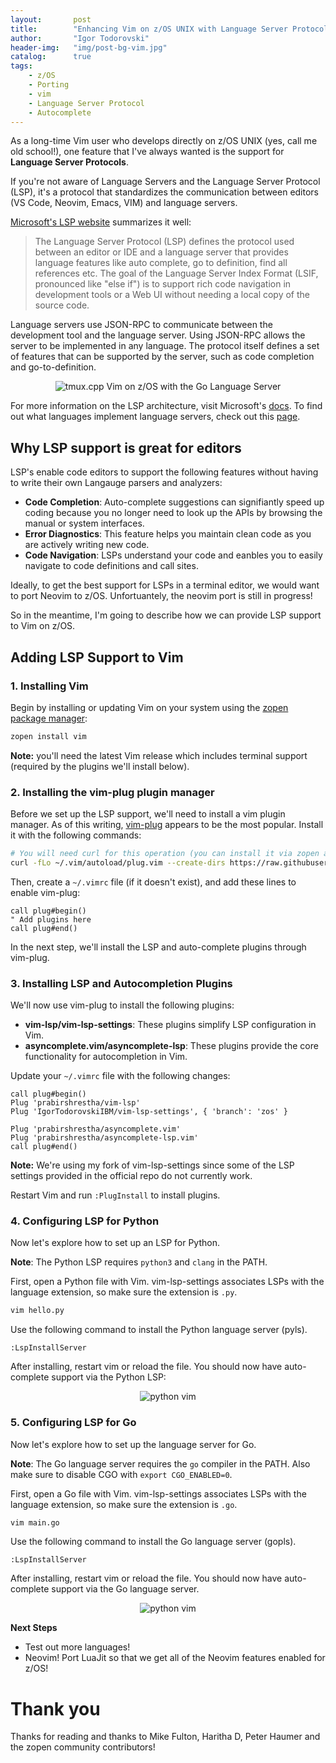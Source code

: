 ```yaml
---
layout:       post
title:        "Enhancing Vim on z/OS UNIX with Language Server Protocol (LSP) support"
author:       "Igor Todorovski"
header-img:   "img/post-bg-vim.jpg"
catalog:      true
tags:
    - z/OS
    - Porting
    - vim
    - Language Server Protocol
    - Autocomplete
---
```


As a long-time Vim user who develops directly on z/OS UNIX (yes, call me old school!), one feature that I've always wanted is the support for **Language Server Protocols**.

If you're not aware of Language Servers and the Language Server Protocol (LSP), it's a protocol that standardizes the communication between editors (VS Code, Neovim, Emacs, VIM) and language servers. 

[Microsoft's LSP website](https://microsoft.github.io/language-server-protocol/) summarizes it well:
> The Language Server Protocol (LSP) defines the protocol used between an editor or IDE and a language server that provides language features like auto complete, go to definition, find all references etc. The goal of the Language Server Index Format (LSIF, pronounced like "else if") is to support rich code navigation in development tools or a Web UI without needing a local copy of the source code.

Language servers use JSON-RPC to communicate between the development tool and the language server. Using JSON-RPC allows the server to be implemented in any language.
The protocol itself defines a set of features that can be supported by the server, such as code completion and go-to-definition. 

<p style="text-align: center;">
<img src="/blog/img/in-post/vimgo.gif" alt="tmux.cpp" style="float:center;">
Vim on z/OS with the Go Language Server 
</p>

For more information on the LSP architecture, visit Microsoft's [docs](https://microsoft.github.io/language-server-protocol/overviews/lsp/overview/). To find out what languages implement language servers, check out this [page](https://microsoft.github.io/language-server-protocol/implementors/servers/).

## Why LSP support is great for editors

LSP's enable code editors to support the following features without having to write their own Langauge parsers and analyzers:

* **Code Completion**: Auto-complete suggestions can signifiantly speed up coding because you no longer need to look up the APIs by browsing the manual or system interfaces.
* **Error Diagnostics**: This feature helps you maintain clean code as you are actively writing new code.
* **Code Navigation**: LSPs understand your code and eanbles you to easily navigate to code definitions and call sites.

Ideally, to get the best support for LSPs in a terminal editor, we would want to port Neovim to z/OS. Unfortuantely, the neovim port is still in progress!

So in the meantime, I'm going to describe how we can provide LSP support to Vim on z/OS.

## Adding LSP Support to Vim

### 1. Installing Vim

Begin by installing or updating Vim on your system using the [zopen package manager](https://github.com/zopencommunity/meta):

```bash
zopen install vim
```

**Note:** you'll need the latest Vim release which includes terminal support (required by the plugins we'll install below).

### 2. Installing the vim-plug plugin manager

Before we set up the LSP support, we'll need to install a vim plugin manager. As of this writing, [vim-plug](https://github.com/junegunn/vim-plug) appears to be the most popular. Install it with the following commands:

```bash
# You will need curl for this operation (you can install it via zopen as above)
curl -fLo ~/.vim/autoload/plug.vim --create-dirs https://raw.githubusercontent.com/junegunn/vim-plug/master/plug.vim
```

Then, create a `~/.vimrc` file (if it doesn't exist), and add these lines to enable vim-plug:

```vim
call plug#begin()
" Add plugins here
call plug#end()
```

In the next step, we'll install the LSP and auto-complete plugins through vim-plug.

### 3. Installing LSP and Autocompletion Plugins

We'll now use vim-plug to install the following plugins:

- **vim-lsp/vim-lsp-settings**: These plugins simplify LSP configuration in Vim.
- **asyncomplete.vim/asyncomplete-lsp**: These plugins provide the core functionality for autocompletion in Vim.

Update your `~/.vimrc` file with the following changes:

```vim
call plug#begin()
Plug 'prabirshrestha/vim-lsp'
Plug 'IgorTodorovskiIBM/vim-lsp-settings', { 'branch': 'zos' }

Plug 'prabirshrestha/asyncomplete.vim'
Plug 'prabirshrestha/asyncomplete-lsp.vim'
call plug#end()
```
**Note:** We're using my fork of vim-lsp-settings since some of the LSP settings provided in the official repo do not currently work.

Restart Vim and run `:PlugInstall` to install plugins.

### 4. Configuring LSP for Python

Now let's explore how to set up an LSP for Python.

**Note**: The Python LSP requires `python3` and `clang` in the PATH.


First, open a Python file with Vim. vim-lsp-settings associates LSPs with the language extension, so make sure the extension is `.py`.

```bash
vim hello.py
```

Use the following command to install the Python language server (pyls).

```vim
:LspInstallServer
```

After installing, restart vim or reload the file. You should now have auto-complete support via the Python LSP:

<p style="text-align: center;">
<img src="/blog/img/in-post/python_vim.gif" alt="python vim" style="float:center;">
</p>

### 5. Configuring LSP for Go 

Now let's explore how to set up the language server for Go.

**Note**: The Go language server requires the `go` compiler in the PATH. Also make sure to disable CGO with `export CGO_ENABLED=0`.

First, open a Go file with Vim. vim-lsp-settings associates LSPs with the language extension, so make sure the extension is `.go`.

```bash
vim main.go
```

Use the following command to install the Go language server (gopls).

```vim
:LspInstallServer
```

After installing, restart vim or reload the file. You should now have auto-complete support via the Go language server.

<p style="text-align: center;">
<img src="/blog/img/in-post/vimgo.gif" alt="python vim" style="float:center;">
</p>


**Next Steps**
* Test out more languages!
* Neovim! Port LuaJit so that we get all of the Neovim features enabled for z/OS!

# Thank you
Thanks for reading and thanks to Mike Fulton, Haritha D, Peter Haumer and the zopen community contributors!
